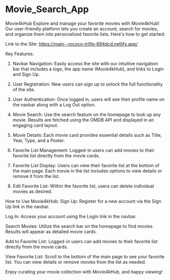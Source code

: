 # Movie_Search_App

Movie4kHub
Explore and manage your favorite movies with Movie4kHub! Our user-friendly platform lets you create an account, search for movies, and organize them into personalized favorite lists. Here's how to get started:

Link to the Site: https://main--rococo-trifle-694dcd.netlify.app/

Key Features:
1. Navbar Navigation:
Easily access the site with our intuitive navigation bar that includes a logo, the app name (Movie4kHub), and links to Login and Sign Up.

2. User Registration:
New users can sign up to unlock the full functionality of the site.

3. User Authentication:
Once logged in, users will see their profile name on the navbar along with a Log Out option.

4. Movie Search:
Use the search feature on the homepage to look up any movie. Results are fetched using the OMDB API and displayed in an engaging card layout.

5. Movie Details:
Each movie card provides essential details such as Title, Year, Type, and a Poster.

6. Favorite List Management:
Logged-in users can add movies to their favorite list directly from the movie cards.

7. Favorite List Display:
Users can view their favorite list at the bottom of the main page. Each movie in the list includes options to view details or remove it from the list.

8. Edit Favorite List:
Within the favorite list, users can delete individual movies as desired.

How to Use Movie4kHub:
Sign Up: Register for a new account via the Sign Up link in the navbar.

Log In: Access your account using the Login link in the navbar.

Search Movies: Utilize the search bar on the homepage to find movies. Results will appear as detailed movie cards.

Add to Favorite List: Logged-in users can add movies to their favorite list directly from the movie cards.

View Favorite List: Scroll to the bottom of the main page to see your favorite list. You can view details or remove movies from the list as needed.

Enjoy curating your movie collection with Movie4kHub, and happy viewing!
